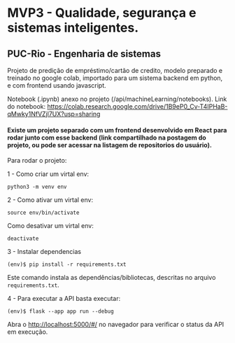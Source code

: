 # MVP3 - Qualidade, segurança e sistemas inteligentes.
## PUC-Rio - Engenharia de sistemas

Projeto de predição de empréstimo/cartão de credito, modelo preparado e treinado no google colab, importado para um sistema backend em python, e com frontend usando javascript.

Notebook (.ipynb) anexo no projeto (/api/machineLearning/notebooks).
Link do notebook: https://colab.research.google.com/drive/1B9eP0_Cv-T4IPHaB-qMwky1NfVZjl7UX?usp=sharing

#### Existe um projeto separado com um frontend desenvolvido em React para rodar junto com esse backend (link compartilhado na postagem do projeto, ou pode ser acessar na listagem de repositorios do usuário).

Para rodar o projeto:

1 - Como criar um virtal env:
```
python3 -m venv env 
```

2 - Como ativar um virtal env:
```
source env/bin/activate 
```

Como desativar um virtal env:
```
deactivate 
```

3 - Instalar dependencias
```
(env)$ pip install -r requirements.txt
```

Este comando instala as dependências/bibliotecas, descritas no arquivo `requirements.txt`.

4 - Para executar a API  basta executar:

```
(env)$ flask --app app run --debug
```


Abra o [http://localhost:5000/#/](http://localhost:5000/#/) no navegador para verificar o status da API em execução.